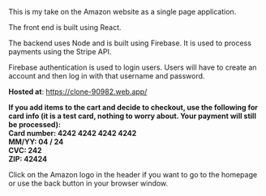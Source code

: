 This is my take on the Amazon website as a single page application.

The front end is built using React.

The backend uses Node and is built using Firebase. It is used to process payments using the Stripe API.

Firebase authentication is used to login users. Users will have to create an account and then log in with that username and password.

**Hosted at**: https://clone-90982.web.app/

**If you add items to the cart and decide to checkout, use the following for card info (it is a test card, nothing to worry about. Your payment will still be processed):  
Card number: 4242 4242 4242 4242  
MM/YY: 04 / 24  
CVC: 242  
ZIP: 42424**  

Click on the Amazon logo in the header if you want to go to the homepage or use the back button in your browser window.
